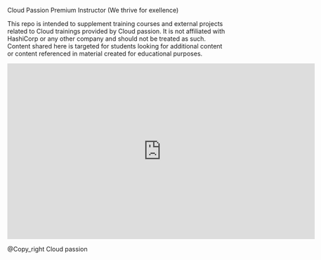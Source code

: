  Cloud Passion Premium Instructor (We thrive for exellence)
 
 
This repo is intended to supplement training courses and external projects related to Cloud trainings provided by Cloud passion. It is not affiliated with HashiCorp or any other company  and should not be treated as such. Content shared here is targeted for students looking for additional content or content referenced in material created for educational purposes.

<iframe style="width: 700px;height: 400px;" src="https://www.youtube-nocookie.com/embed/bfnxWbeP6ZI" frameborder="0" allow="accelerometer; autoplay; encrypted-media; gyroscope; picture-in-picture" allowfullscreen></iframe>

@Copy_right Cloud passion

